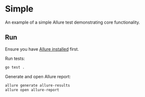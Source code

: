 # Simple

An example of a simple Allure test demonstrating core functionality.

## Run

Ensure you have [Allure installed](https://allurereport.org/docs/install/) first.

Run tests:

```bash
go test .
```

Generate and open Allure report:

```bash
allure generate allure-results
allure open allure-report
```
